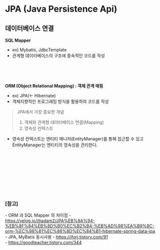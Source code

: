 # JPA (Java Persistence Api)

## 데이터베이스 연결

**SQL Mapper** 
* ex) Mybatis, JdbcTemplate
* 관계형 데이터베이스의 구조에 종속적인 코드를 작성




<br><br><br>

**ORM (Object Relational Mapping) : 객체 관계 매핑**
* ex) JPA(<- Hibernate)
* 객체지향적인 프로그래밍 방식을 활용하여 코드를 작성

> JPA에서 가장 중요한 개념
> 1. 객체와 관계형 데이터베이스 연결(Mapping)
> 2. 영속성 컨텍스트

* 영속성 컨텍스트는 엔티티 매니저(EntityManager)를 통해 접근할 수 있고 EntityManager는 엔티티의 영속성을 관리한다.

<br><br><br>
<br><br><br>










<br>

### [참고]
  *-* ORM 과 SQL Mapper 의 차이점 - https://velog.io/@adam2/JPA%EB%8A%94-%EB%8F%84%EB%8D%B0%EC%B2%B4-%EB%AD%98%EA%B9%8C-orm-%EC%98%81%EC%86%8D%EC%84%B1-hibernate-spring-data-jpa <br>
  *-* JPA, MyBatis 동시사용 - https://jforj.tistory.com/91 <br>
  *-* https://goodteacher.tistory.com/344 <br>

